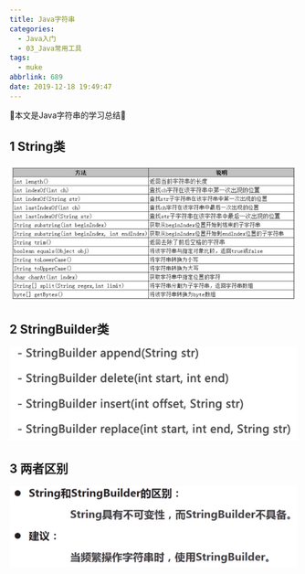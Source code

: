 ```yaml
---
title: Java字符串
categories:
  - Java入门
  - 03_Java常用工具
tags:
  - muke
abbrlink: 689
date: 2019-12-18 19:49:47
---
```


:star2:本文是Java字符串的学习总结:star2:

<!-- more -->

## 1 String类

![图片](/images/013_03_01.png)

## 2 StringBuilder类

![图片](/images/013_03_02.png)

## 3 两者区别

![图片](/images/013_03_03.png)

